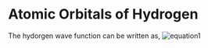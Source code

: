 # Atomic Orbitals of Hydrogen
The hydorgen wave function can be written as,
![equation1](https://latex.codecogs.com/gif.latex?\phi_{n,l,m}&space;=&space;)
